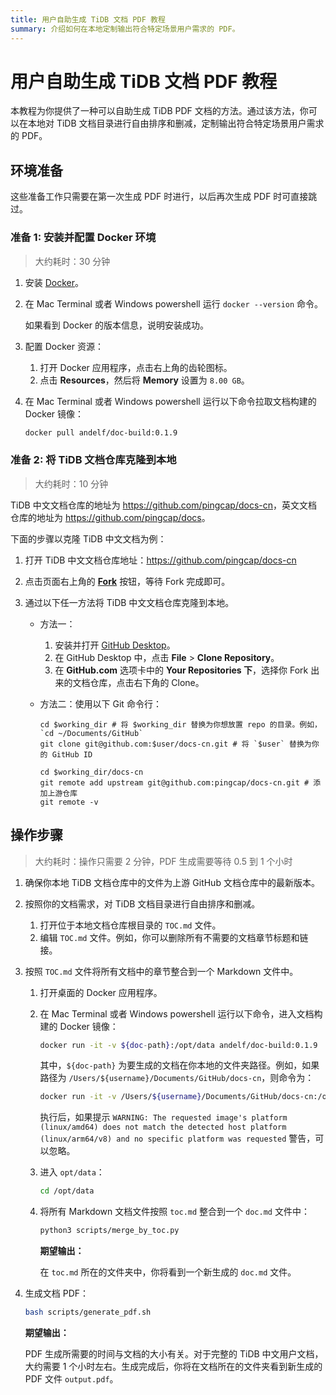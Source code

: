 ```yaml
---
title: 用户自助生成 TiDB 文档 PDF 教程
summary: 介绍如何在本地定制输出符合特定场景用户需求的 PDF。
---
```


# 用户自助生成 TiDB 文档 PDF 教程

本教程为你提供了一种可以自助生成 TiDB PDF 文档的方法。通过该方法，你可以在本地对 TiDB 文档目录进行自由排序和删减，定制输出符合特定场景用户需求的 PDF。

## 环境准备

这些准备工作只需要在第一次生成 PDF 时进行，以后再次生成 PDF 时可直接跳过。

### 准备 1: 安装并配置 Docker 环境

> 大约耗时：30 分钟

1. 安装 [Docker](https://docs.docker.com/get-docker/)。
2. 在 Mac Terminal 或者 Windows powershell 运行 `docker --version` 命令。

    如果看到 Docker 的版本信息，说明安装成功。

3. 配置 Docker 资源：
    1. 打开 Docker 应用程序，点击右上角的齿轮图标。
    2. 点击 **Resources**，然后将 **Memory** 设置为 `8.00 GB`。
4. 在 Mac Terminal 或者 Windows powershell 运行以下命令拉取文档构建的 Docker 镜像：

    ```bash
    docker pull andelf/doc-build:0.1.9
    ```

### 准备 2: 将 TiDB 文档仓库克隆到本地

> 大约耗时：10 分钟

TiDB 中文文档仓库的地址为 <https://github.com/pingcap/docs-cn>，英文文档仓库的地址为 <https://github.com/pingcap/docs>。

下面的步骤以克隆 TiDB 中文文档为例：

1. 打开 TiDB 中文文档仓库地址：<https://github.com/pingcap/docs-cn>
2. 点击页面右上角的 [**Fork**](https://help.github.com/articles/github-glossary/#fork) 按钮，等待 Fork 完成即可。
3. 通过以下任一方法将 TiDB 中文文档仓库克隆到本地。

    - 方法一：

        1. 安装并打开 [GitHub Desktop](https://desktop.github.com/)。
        2. 在 GitHub Desktop 中，点击 **File** > **Clone Repository**。
        3. 在 **GitHub.com** 选项卡中的 **Your Repositories 下**，选择你 Fork 出来的文档仓库，点击右下角的 Clone。

    - 方法二：使用以下 Git 命令行：

        ```
        cd $working_dir # 将 $working_dir 替换为你想放置 repo 的目录。例如，`cd ~/Documents/GitHub`
        git clone git@github.com:$user/docs-cn.git # 将 `$user` 替换为你的 GitHub ID

        cd $working_dir/docs-cn
        git remote add upstream git@github.com:pingcap/docs-cn.git # 添加上游仓库
        git remote -v
        ```

## 操作步骤

> 大约耗时：操作只需要 2 分钟，PDF 生成需要等待 0.5 到 1 个小时

1. 确保你本地 TiDB 文档仓库中的文件为上游 GitHub 文档仓库中的最新版本。
2. 按照你的文档需求，对 TiDB 文档目录进行自由排序和删减。
    1. 打开位于本地文档仓库根目录的 `TOC.md` 文件。
    2. 编辑 `TOC.md` 文件。例如，你可以删除所有不需要的文档章节标题和链接。
3. 按照 `TOC.md` 文件将所有文档中的章节整合到一个 Markdown 文件中。
    1. 打开桌面的 Docker 应用程序。
    2. 在 Mac Terminal 或者 Windows powershell 运行以下命令，进入文档构建的 Docker 镜像：

        ```bash
        docker run -it -v ${doc-path}:/opt/data andelf/doc-build:0.1.9
        ```

        其中，`${doc-path}` 为要生成的文档在你本地的文件夹路径。例如，如果路径为 `/Users/${username}/Documents/GitHub/docs-cn`，则命令为：

        ```bash
        docker run -it -v /Users/${username}/Documents/GitHub/docs-cn:/opt/data andelf/doc-build:0.1.9
        ```

        执行后，如果提示 `WARNING: The requested image's platform (linux/amd64) does not match the detected host platform (linux/arm64/v8) and no specific platform was requested` 警告，可以忽略。

    3. 进入 `opt/data`：

        ```bash
        cd /opt/data
        ```

    4. 将所有 Markdown 文档文件按照 `toc.md` 整合到一个 `doc.md` 文件中：

        ```bash
        python3 scripts/merge_by_toc.py
        ```

       **期望输出：**

       在 `toc.md` 所在的文件夹中，你将看到一个新生成的 `doc.md` 文件。

4. 生成文档 PDF：

    ```bash
    bash scripts/generate_pdf.sh
    ```

    **期望输出：**

    PDF 生成所需要的时间与文档的大小有关。对于完整的 TiDB 中文用户文档，大约需要 1 个小时左右。生成完成后，你将在文档所在的文件夹看到新生成的 PDF 文件 `output.pdf`。